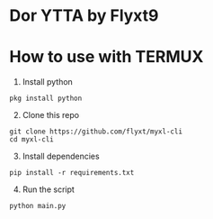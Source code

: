 # Dor YTTA by Flyxt9

# How to use with TERMUX
1. Install python
```
pkg install python
```
2. Clone this repo
```
git clone https://github.com/flyxt/myxl-cli
cd myxl-cli
```
3. Install dependencies
```
pip install -r requirements.txt
```
4. Run the script
```
python main.py
```
